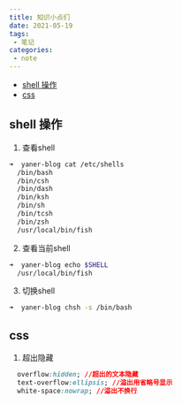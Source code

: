 ```yaml
---
title: 知识小点们
date: 2021-05-19
tags:
 - 笔记
categories:
 - note
---
```

- [shell 操作](#shell-操作)
- [css](#css)
## shell 操作
1. 查看shell
  ```bash
  ➜  yaner-blog cat /etc/shells
    /bin/bash
    /bin/csh
    /bin/dash
    /bin/ksh
    /bin/sh
    /bin/tcsh
    /bin/zsh
    /usr/local/bin/fish
  ```
2. 查看当前shell
  ```bash
  ➜  yaner-blog echo $SHELL
    /usr/local/bin/fish
  ```
3. 切换shell
  ```bash
  ➜  yaner-blog chsh -s /bin/bash
  ```


## css
1. 超出隐藏
  ```css
    overflow:hidden; //超出的文本隐藏
    text-overflow:ellipsis; //溢出用省略号显示
    white-space:nowrap; //溢出不换行
  ```